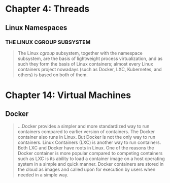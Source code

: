 # Chapter 4: Threads
## Linux Namespaces
### THE LINUX CGROUP SUBSYSTEM
> The Linux *cgroup* subsystem, together with the namespace subsystem, are the basis of lightweight process virtualization, and as such they form the basis of Linux containers; almost every Linux containers project nowadays (such as Docker, LXC, Kubernetes, and others) is based on both of them.

# Chapter 14: Virtual Machines
## Docker
> ...Docker provides a simpler and more standardized way to run containers compared to earlier version of containers. The Docker container also runs in Linux. But Docker is not the only way to run containers. Linux Containers (LXC) is another way to run containers. Both LXC and Docker have roots in Linux. One of the reasons the Docker container is more popular compared to competing containers such as LXC is its ability to load a container image on a host operating system in a simple and quick manner. Docker containers are stored in the cloud as images and called upon for execution by users when needed in a simple way.
